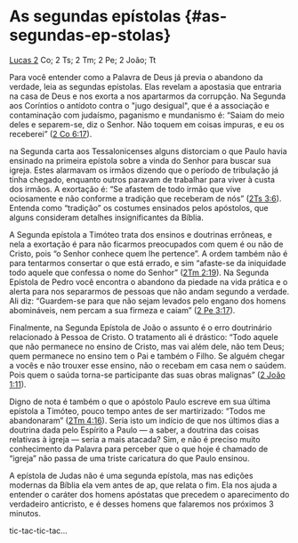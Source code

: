 # **As segundas epístolas** {#as-segundas-ep-stolas}

[Lucas 2](http://bibliaonline.com.br/acf/lc/2) Co; 2 Ts; 2 Tm; 2 Pe; 2 João; Tt

Para você entender como a Palavra de Deus já previa o abandono da verdade, leia as segundas epístolas. Elas revelam a apostasia que entraria na casa de Deus e nos exorta a nos apartarmos da corrupção. Na Segunda aos Coríntios o antídoto contra o &quot;jugo desigual&quot;, que é a associação e contaminação com judaísmo, paganismo e mundanismo é: “Saiam do meio deles e separem-se, diz o Senhor. Não toquem em coisas impuras, e eu os receberei” ([2 Co 6:17](http://bibliaonline.com.br/acf/2co/6/17)).

na Segunda carta aos Tessalonicenses alguns distorciam o que Paulo havia ensinado na primeira epístola sobre a vinda do Senhor para buscar sua igreja. Estes alarmavam os irmãos dizendo que o período de tribulação já tinha chegado, enquanto outros paravam de trabalhar para viver à custa dos irmãos. A exortação é: “Se afastem de todo irmão que vive ociosamente e não conforme a tradição que receberam de nós” ([2Ts 3:6](http://bibliaonline.com.br/acf/2ts/3/6)). Entenda como “tradição” os costumes ensinados pelos apóstolos, que alguns consideram detalhes insignificantes da Bíblia.

A Segunda epístola a Timóteo trata dos ensinos e doutrinas errôneas, e nela a exortação é para não ficarmos preocupados com quem é ou não de Cristo, pois “o Senhor conhece quem lhe pertence”. A ordem também não é para tentarmos consertar o que está errado, e sim “afaste-se da iniquidade todo aquele que confessa o nome do Senhor” ([2Tm 2:19](http://bibliaonline.com.br/acf/2tm/2/19)). Na Segunda Epístola de Pedro você encontra o abandono da piedade na vida prática e o alerta para nos separarmos de pessoas que não andam segundo a verdade. Ali diz: “Guardem-se para que não sejam levados pelo engano dos homens abomináveis, nem percam a sua firmeza e caiam” ([2 Pe 3:17](http://bibliaonline.com.br/acf/2pe/3/17)).

Finalmente, na Segunda Epístola de João o assunto é o erro doutrinário relacionado à Pessoa de Cristo. O tratamento ali é drástico: “Todo aquele que não permanece no ensino de Cristo, mas vai além dele, não tem Deus; quem permanece no ensino tem o Pai e também o Filho. Se alguém chegar a vocês e não trouxer esse ensino, não o recebam em casa nem o saúdem. Pois quem o saúda torna-se participante das suas obras malignas” ([2 João 1:11](http://bibliaonline.com.br/acf/2jo/1/11)).

Digno de nota é também o que o apóstolo Paulo escreve em sua última epístola a Timóteo, pouco tempo antes de ser martirizado: “Todos me abandonaram” ([2Tm 4:16](http://bibliaonline.com.br/acf/2tm/4/16)). Seria isto um indício de que nos últimos dias a doutrina dada pelo Espírito a Paulo — a saber, a doutrina das coisas relativas à igreja — seria a mais atacada? Sim, e não é preciso muito conhecimento da Palavra para perceber que o que hoje é chamado de “igreja” não passa de uma triste caricatura do que Paulo ensinou.

A epístola de Judas não é uma segunda epístola, mas nas edições modernas da Bíblia ela vem antes de ap, que relata o fim. Ela nos ajuda a entender o caráter dos homens apóstatas que precedem o aparecimento do verdadeiro anticristo, e é desses homens que falaremos nos próximos 3 minutos.

tic-tac-tic-tac...